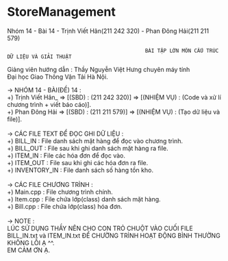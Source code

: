 # StoreManagement
Nhóm 14 - Bài 14 - Trịnh Viết Hân(211 242 320) - Phan Đông Hải(211 211 579)

                                                 BÀI TẬP LỚN MÔN CẤU TRÚC DỮ LIỆU VÀ GIẢI THUẬT
                                                      
Giảng viên hướng dẫn : Thầy Nguyễn Việt Hưng chuyên máy tính<br />
Đại học Giao Thông Vận Tải Hà Nội.  <br />                                                             
                                                                                                             
-> NHÓM 14 - BÀI(ĐỀ) 14 :<br />
  +) Trịnh Viết Hân_ => [(SBD) : (211 242 320)] => [(NHIỆM VỤ) : (Code và xử lí chương trình + viết báo cáo)].<br />
  +) Phan Đông Hải  => [(SBD) : (211 211 579)] => [(NHIỆM VỤ) : (Tạo dữ liệu và file)].<br /> 
<br />
-> CÁC FILE TEXT ĐỂ ĐỌC GHI DỮ LIỆU :<br />
  +) BILL_IN      : File danh sách mặt hàng để đọc vào chương trình.<br />
  +) BILL_OUT     : File sau khi ghi danh sách mặt hàng ra file.<br />
  +) ITEM_IN      : File các hóa đơn để đọc vào.<br />
  +) ITEM_OUT     : File sau khi ghi các hóa đơn ra file.<br />
  +) INVENTORY_IN : File danh sách số hàng tồn kho.<br />
<br />
-> CÁC FILE CHƯƠNG TRÌNH : <br />
  +) Main.cpp : File chương trình chính.<br />
  +) Item.cpp : File chứa lớp(class) danh sách mặt hàng.<br />
  +) Bill.cpp : File chứa lớp(class) hóa đơn.<br />
<br />
-> NOTE :<br />
     LÚC SỬ DỤNG THẦY NÊN CHO CON TRỎ CHUỘT VÀO CUỐI FILE BILL_IN.txt và ITEM_IN.txt ĐỂ CHƯỜNG TRÌNH HOẠT ĐỘNG BÌNH THƯỜNG KHÔNG LỖI Ạ ^^. <br />
     EM CẢM ƠN Ạ.

